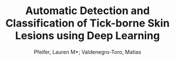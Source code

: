 ---
paperId: 34
author: Pfeifer, Lauren M*; Valdenegro-Toro, Matias
publicationauthor: Pfeifer, L. M. et al.
title: Automatic Detection and Classification of Tick-borne Skin Lesions using Deep Learning
pdf: Pfeifer_ValdenegroToro_ShortPres_34.pdf
poster: Pfeifer_ValdenegroToro_ShortPres_34.png
alt: --
type: Poster
topic: Deep Learning
link: https://research.latinxinai.org/papers/neurips/2020/pdf/Pfeifer_ValdenegroToro_ShortPres_34.pdf
conference: neurips
year: 2020
tags: neurips-2020
location: Virtual
---